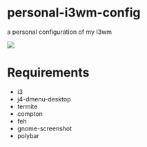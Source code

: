 # personal-i3wm-config
a personal configuration of my I3wm

<img src="http://mxsonic.ovh/preview1.png"/>

# Requirements 

- i3
- j4-dmenu-desktop
- termite
- compton
- feh
- gnome-screenshot
- polybar
